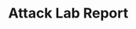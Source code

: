 <style>
    html {
        font-family: Arial, Helvetica, sans-serif;
        font-size: 11pt;
    }
</style>

# Attack Lab Report